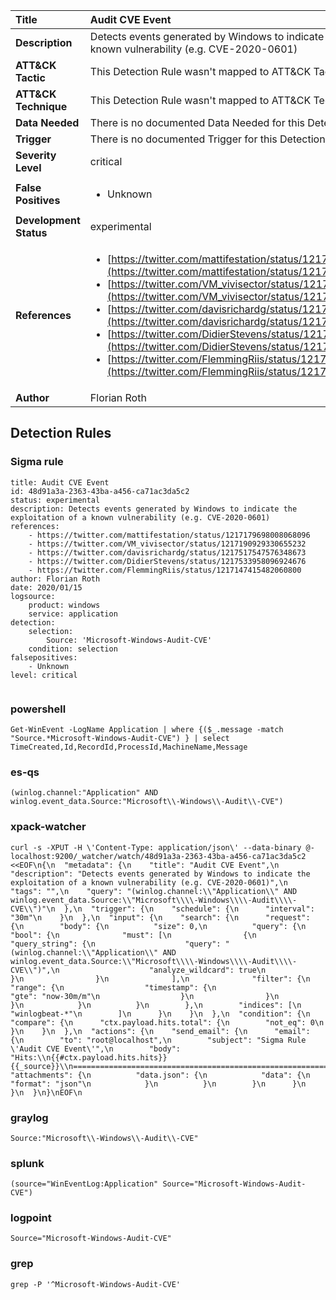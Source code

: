 | Title                    | Audit CVE Event       |
|:-------------------------|:------------------|
| **Description**          | Detects events generated by Windows to indicate the exploitation of a known vulnerability (e.g. CVE-2020-0601) |
| **ATT&amp;CK Tactic**    |   This Detection Rule wasn't mapped to ATT&amp;CK Tactic yet  |
| **ATT&amp;CK Technique** |  This Detection Rule wasn't mapped to ATT&amp;CK Technique yet  |
| **Data Needed**          |  There is no documented Data Needed for this Detection Rule yet  |
| **Trigger**              |  There is no documented Trigger for this Detection Rule yet  |
| **Severity Level**       | critical |
| **False Positives**      | <ul><li>Unknown</li></ul>  |
| **Development Status**   | experimental |
| **References**           | <ul><li>[https://twitter.com/mattifestation/status/1217179698008068096](https://twitter.com/mattifestation/status/1217179698008068096)</li><li>[https://twitter.com/VM_vivisector/status/1217190929330655232](https://twitter.com/VM_vivisector/status/1217190929330655232)</li><li>[https://twitter.com/davisrichardg/status/1217517547576348673](https://twitter.com/davisrichardg/status/1217517547576348673)</li><li>[https://twitter.com/DidierStevens/status/1217533958096924676](https://twitter.com/DidierStevens/status/1217533958096924676)</li><li>[https://twitter.com/FlemmingRiis/status/1217147415482060800](https://twitter.com/FlemmingRiis/status/1217147415482060800)</li></ul>  |
| **Author**               | Florian Roth |


## Detection Rules

### Sigma rule

```
title: Audit CVE Event
id: 48d91a3a-2363-43ba-a456-ca71ac3da5c2
status: experimental
description: Detects events generated by Windows to indicate the exploitation of a known vulnerability (e.g. CVE-2020-0601)
references:
    - https://twitter.com/mattifestation/status/1217179698008068096
    - https://twitter.com/VM_vivisector/status/1217190929330655232
    - https://twitter.com/davisrichardg/status/1217517547576348673
    - https://twitter.com/DidierStevens/status/1217533958096924676
    - https://twitter.com/FlemmingRiis/status/1217147415482060800
author: Florian Roth
date: 2020/01/15
logsource:
    product: windows
    service: application
detection:
    selection:
        Source: 'Microsoft-Windows-Audit-CVE'
    condition: selection
falsepositives:
    - Unknown
level: critical


```





### powershell
    
```
Get-WinEvent -LogName Application | where {($_.message -match "Source.*Microsoft-Windows-Audit-CVE") } | select TimeCreated,Id,RecordId,ProcessId,MachineName,Message
```


### es-qs
    
```
(winlog.channel:"Application" AND winlog.event_data.Source:"Microsoft\\-Windows\\-Audit\\-CVE")
```


### xpack-watcher
    
```
curl -s -XPUT -H \'Content-Type: application/json\' --data-binary @- localhost:9200/_watcher/watch/48d91a3a-2363-43ba-a456-ca71ac3da5c2 <<EOF\n{\n  "metadata": {\n    "title": "Audit CVE Event",\n    "description": "Detects events generated by Windows to indicate the exploitation of a known vulnerability (e.g. CVE-2020-0601)",\n    "tags": "",\n    "query": "(winlog.channel:\\"Application\\" AND winlog.event_data.Source:\\"Microsoft\\\\-Windows\\\\-Audit\\\\-CVE\\")"\n  },\n  "trigger": {\n    "schedule": {\n      "interval": "30m"\n    }\n  },\n  "input": {\n    "search": {\n      "request": {\n        "body": {\n          "size": 0,\n          "query": {\n            "bool": {\n              "must": [\n                {\n                  "query_string": {\n                    "query": "(winlog.channel:\\"Application\\" AND winlog.event_data.Source:\\"Microsoft\\\\-Windows\\\\-Audit\\\\-CVE\\")",\n                    "analyze_wildcard": true\n                  }\n                }\n              ],\n              "filter": {\n                "range": {\n                  "timestamp": {\n                    "gte": "now-30m/m"\n                  }\n                }\n              }\n            }\n          }\n        },\n        "indices": [\n          "winlogbeat-*"\n        ]\n      }\n    }\n  },\n  "condition": {\n    "compare": {\n      "ctx.payload.hits.total": {\n        "not_eq": 0\n      }\n    }\n  },\n  "actions": {\n    "send_email": {\n      "email": {\n        "to": "root@localhost",\n        "subject": "Sigma Rule \'Audit CVE Event\'",\n        "body": "Hits:\\n{{#ctx.payload.hits.hits}}{{_source}}\\n================================================================================\\n{{/ctx.payload.hits.hits}}",\n        "attachments": {\n          "data.json": {\n            "data": {\n              "format": "json"\n            }\n          }\n        }\n      }\n    }\n  }\n}\nEOF\n
```


### graylog
    
```
Source:"Microsoft\\-Windows\\-Audit\\-CVE"
```


### splunk
    
```
(source="WinEventLog:Application" Source="Microsoft-Windows-Audit-CVE")
```


### logpoint
    
```
Source="Microsoft-Windows-Audit-CVE"
```


### grep
    
```
grep -P '^Microsoft-Windows-Audit-CVE'
```



